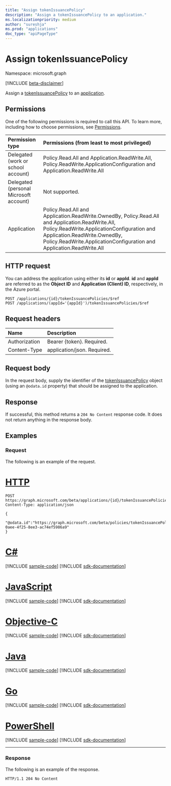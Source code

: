 ```yaml
---
title: "Assign tokenIssuancePolicy"
description: "Assign a tokenIssuancePolicy to an application."
ms.localizationpriority: medium
author: "sureshja"
ms.prod: "applications"
doc_type: "apiPageType"
---
```


# Assign tokenIssuancePolicy

Namespace: microsoft.graph

[!INCLUDE [beta-disclaimer](../../includes/beta-disclaimer.md)]

Assign a [tokenIssuancePolicy](../resources/tokenissuancepolicy.md) to an [application](../resources/application.md).

## Permissions

One of the following permissions is required to call this API. To learn more, including how to choose permissions, see [Permissions](/graph/permissions-reference).

| Permission type                        | Permissions (from least to most privileged) |
|:---------------------------------------|:--------------------------------------------|
| Delegated (work or school account)     | Policy.Read.All and Application.ReadWrite.All, Policy.ReadWrite.ApplicationConfiguration and Application.ReadWrite.All |
| Delegated (personal Microsoft account) | Not supported. |
| Application                            | Policy.Read.All and Application.ReadWrite.OwnedBy, Policy.Read.All and Application.ReadWrite.All, Policy.ReadWrite.ApplicationConfiguration and Application.ReadWrite.OwnedBy, Policy.ReadWrite.ApplicationConfiguration and Application.ReadWrite.All |

## HTTP request

You can address the application using either its **id** or **appId**. **id** and **appId** are referred to as the **Object ID** and **Application (Client) ID**, respectively, in the Azure portal.
<!-- { "blockType": "ignored" } -->
```http
POST /applications/{id}/tokenIssuancePolicies/$ref
POST /applications/(appId='{appId}')/tokenIssuancePolicies/$ref
```

## Request headers

| Name          | Description   |
|:--------------|:--------------|
| Authorization | Bearer {token}. Required. |
| Content-Type | application/json. Required. |

## Request body

In the request body, supply the identifier of the [tokenIssuancePolicy](../resources/tokenissuancepolicy.md) object (using an `@odata.id` property) that should be assigned to the application.

## Response

If successful, this method returns a `204 No Content` response code. It does not return anything in the response body.

## Examples

### Request

The following is an example of the request.


# [HTTP](#tab/http)
<!-- {
  "blockType": "request",
  "name": "create_tokenissuancepolicy_from_application"
}-->

```http
POST https://graph.microsoft.com/beta/applications/{id}/tokenIssuancePolicies/$ref
Content-Type: application/json

{
  "@odata.id":"https://graph.microsoft.com/beta/policies/tokenIssuancePolicies/cd3d9b57-0aee-4f25-8ee3-ac74ef5986a9"
}
```
# [C#](#tab/csharp)
[!INCLUDE [sample-code](../includes/snippets/csharp/create-tokenissuancepolicy-from-application-csharp-snippets.md)]
[!INCLUDE [sdk-documentation](../includes/snippets/snippets-sdk-documentation-link.md)]

# [JavaScript](#tab/javascript)
[!INCLUDE [sample-code](../includes/snippets/javascript/create-tokenissuancepolicy-from-application-javascript-snippets.md)]
[!INCLUDE [sdk-documentation](../includes/snippets/snippets-sdk-documentation-link.md)]

# [Objective-C](#tab/objc)
[!INCLUDE [sample-code](../includes/snippets/objc/create-tokenissuancepolicy-from-application-objc-snippets.md)]
[!INCLUDE [sdk-documentation](../includes/snippets/snippets-sdk-documentation-link.md)]

# [Java](#tab/java)
[!INCLUDE [sample-code](../includes/snippets/java/create-tokenissuancepolicy-from-application-java-snippets.md)]
[!INCLUDE [sdk-documentation](../includes/snippets/snippets-sdk-documentation-link.md)]

# [Go](#tab/go)
[!INCLUDE [sample-code](../includes/snippets/go/create-tokenissuancepolicy-from-application-go-snippets.md)]
[!INCLUDE [sdk-documentation](../includes/snippets/snippets-sdk-documentation-link.md)]

# [PowerShell](#tab/powershell)
[!INCLUDE [sample-code](../includes/snippets/powershell/create-tokenissuancepolicy-from-application-powershell-snippets.md)]
[!INCLUDE [sdk-documentation](../includes/snippets/snippets-sdk-documentation-link.md)]

---


### Response

The following is an example of the response.

<!-- {
  "blockType": "response",
  "truncated": true
} -->

```http
HTTP/1.1 204 No Content
```

<!-- uuid: 16cd6b66-4b1a-43a1-adaf-3a886856ed98
2019-02-04 14:57:30 UTC -->
<!-- {
  "type": "#page.annotation",
  "description": "Assign tokenIssuancePolicy",
  "keywords": "",
  "section": "documentation",
  "tocPath": ""
}-->



